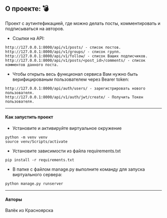 ## О проекте:  :bomb:
Проект c аутинтефикацией, где можно делать посты, комментировать и подписываться на авторов.
- Ссылки на API:
```
http://127.0.0.1:8000/api/v1/posts/ - список постов.
http://127.0.0.1:8000/api/v1/groups/ - список групп.
http://127.0.0.1:8000/api/v1/follow/ - список Ваших подписчиков.
http://127.0.0.1:8000/api/v1/posts/<post_id>/comments/ - список комментов данного поста.
```
- Чтобы открыть весь функционал сервиса Вам нужно быть верифицированым пользователем через Bearer token:
```
http://127.0.0.1:8000/api/auth/users/ - зарегистрировать нового пользователя.
http://127.0.0.1:8000/api/v1/auth/jwt/create/ - Получить Токен пользователя.
```
____
#### Как запустить проект
- Установите и активируйте виртуальное окружение
```
python -m venv venv 
source venv/Scripts/activate
```
- Установите зависимости из файла requirements.txt
```
pip install -r requirements.txt
```
- В папке с файлом manage.py выполните команду для запуска виртуального сервера:
```
python manage.py runserver
```
____
#### Авторы
Валёк из Красноярска
